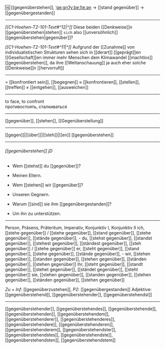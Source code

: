 🆚 [[gegenüberstehen]], [ˈɡeːɡn̩ʔyːbɐˌʃteːən](https://youglish.com/pronounce/gegenüberstehen/german) → [[stand gegenüber]] → [[gegenübergestanden]]

---
*[[C1-Hoehen-T2-101-Text#^12|^]]* Diese beiden [[Denkweise]]n [[gegenüberstehen|stehen]] `sich` also [[unversöhnlich]] [[gegenüberstehen|gegenüber]]?

*[[C1-Hoehen-T2-101-Text#^11|^]]* Aufgrund der [[Zunahme]] von individualistischen Strukturen sehen sich in [[derart]] [[geprägt]]en [[Gesellschaft]]en immer mehr Menschen dem Klimawandel [[machtlos]] [[gegenüberstehen]], da ihre [[Weltanschauung]] ja auch eher solche [[Denkweise]]n [[hervorruft]]

---
= [[konfrontiert sein]], [[begegnen]]
≈ [[konfrontieren]], [[stellen]], [[treffen]]
≠ [[entgehen]], [[ausweichen]]

---
to face, to confront  
противостоять, сталкиваться

---
[[gegenüber]], [[stehen]], [[Gegenüberstellung]]

---
[[gegen]]|[[über]]|[[steh]]|[[en]]
[[gegenüberstehen]]


---
###### [[gegenüberstehen]] jD
- Wem [[stehst]] du [[gegenüber]]?
- Meinen Eltern.

- Wem [[stehen]] wir [[gegenüber]]?
- Unseren Gegnern.

- Warum [[sind]] sie ihm [[gegenübergestanden]]?
- Um ihn zu unterstützen.

---
Person, Präsens, Präteritum, Imperativ, Konjunktiv I, Konjunktiv II
ich, [[stehe gegenüber]] / [[stehe gegenüber]], [[stand gegenüber]], [[stehe gegenüber]], [[stände gegenüber]], -
du, [[stehst gegenüber]], [[standst gegenüber]], [[stehest gegenüber]], [[ständest gegenüber]], [[steh gegenüber]] / [[stehe gegenüber]]
er, [[steht gegenüber]], [[stand gegenüber]], [[stehe gegenüber]], [[stände gegenüber]], -
wir, [[stehen gegenüber]], [[standen gegenüber]], [[stehen gegenüber]], [[ständen gegenüber]], [[stehen gegenüber]]
ihr, [[steht gegenüber]], [[standt gegenüber]], [[stehet gegenüber]], [[ständet gegenüber]], [[steht gegenüber]]
sie, [[stehen gegenüber]], [[standen gegenüber]], [[stehen gegenüber]], [[ständen gegenüber]], [[stehen gegenüber]]

*Zu + Inf*: [[gegenüberzustehen]], *P2*: [[gegenübergestanden]]
Adjektive: [[gegenüberstehend]], [[gegenüberstehender]], [[gegenüberstehendst]]

---
[[gegenüberstehender]], [[gegenüberstehendes]], [[gegenüberstehende]], [[gegenüberstehenden]], [[gegenüberstehendem]], [[gegenüberstehenderer]], [[gegenüberstehenderes]], [[gegenüberstehendere]], [[gegenüberstehenderen]], [[gegenüberstehenderem]], [[gegenüberstehendster]], [[gegenüberstehendstes]], [[gegenüberstehendste]], [[gegenüberstehendsten]], [[gegenüberstehendstem]]